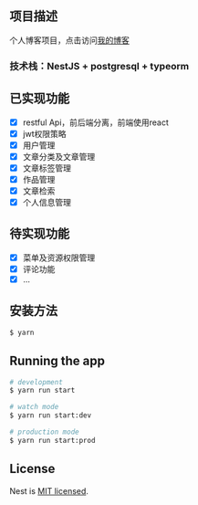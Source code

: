 ## 项目描述

个人博客项目，点击访问[我的博客](https://www.sorvey.com)

### 技术栈：NestJS + postgresql + typeorm

## 已实现功能

- [x] restful Api，前后端分离，前端使用react
- [x] jwt权限策略
- [x] 用户管理
- [x] 文章分类及文章管理
- [x] 文章标签管理
- [x] 作品管理
- [x] 文章检索
- [x] 个人信息管理

## 待实现功能

- [x] 菜单及资源权限管理
- [x] 评论功能
- [x] ...

## 安装方法

```bash
$ yarn
```

## Running the app

```bash
# development
$ yarn run start

# watch mode
$ yarn run start:dev

# production mode
$ yarn run start:prod
```

## License

  Nest is [MIT licensed](LICENSE).
